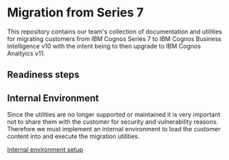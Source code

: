# Migration from Series 7

This repository contains our team's collection of documentation and utilities for migrating customers from IBM Cognos Series 7 to IBM Cognos Business Intelligence v10 with the intent being to then upgrade to IBM Cognos Analtyics v11.

## Readiness steps

## Internal Environment
Since the utilities are no longer supported or maintained it is very important not to share them with the customer for security and vulnerability reasons. Therefore we must implement an internal environment to load the customer content into and execute the migration utilities.

[Internal environment setup](install_impromptua.md)
